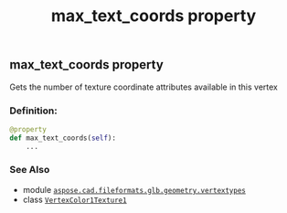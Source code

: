 ﻿---
title: max_text_coords property
second_title: Aspose.CAD for Python via .NET API References
description: 
type: docs
weight: 80
url: /python-net/aspose.cad.fileformats.glb.geometry.vertextypes/vertexcolor1texture1/max_text_coords/
is_root: false
---

## max_text_coords property


Gets the number of texture coordinate attributes available in this vertex
### Definition:
```python
@property
def max_text_coords(self):
    ...
```

### See Also
* module [`aspose.cad.fileformats.glb.geometry.vertextypes`](../../)
* class [`VertexColor1Texture1`](/cad/python-net/aspose.cad.fileformats.glb.geometry.vertextypes/vertexcolor1texture1)
